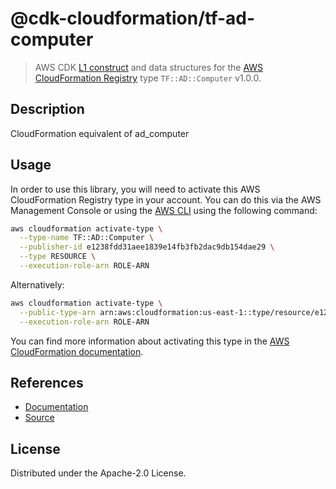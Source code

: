 # @cdk-cloudformation/tf-ad-computer

> AWS CDK [L1 construct] and data structures for the [AWS CloudFormation Registry] type `TF::AD::Computer` v1.0.0.

[L1 construct]: https://docs.aws.amazon.com/cdk/latest/guide/constructs.html
[AWS CloudFormation Registry]: https://docs.aws.amazon.com/AWSCloudFormation/latest/UserGuide/registry.html

## Description

CloudFormation equivalent of ad_computer

## Usage

In order to use this library, you will need to activate this AWS CloudFormation Registry type in your account. You can do this via the AWS Management Console or using the [AWS CLI](https://aws.amazon.com/cli/) using the following command:

```sh
aws cloudformation activate-type \
  --type-name TF::AD::Computer \
  --publisher-id e1238fdd31aee1839e14fb3fb2dac9db154dae29 \
  --type RESOURCE \
  --execution-role-arn ROLE-ARN
```

Alternatively:

```sh
aws cloudformation activate-type \
  --public-type-arn arn:aws:cloudformation:us-east-1::type/resource/e1238fdd31aee1839e14fb3fb2dac9db154dae29/TF-AD-Computer \
  --execution-role-arn ROLE-ARN
```

You can find more information about activating this type in the [AWS CloudFormation documentation](https://docs.aws.amazon.com/AWSCloudFormation/latest/UserGuide/registry-public.html).

## References

* [Documentation](https://github.com/iann0036/cfn-tf-custom-types/blob/docs/resources/ad/TF-AD-Computer/docs/README.md)
* [Source](https://github.com/iann0036/cfn-tf-custom-types.git)

## License

Distributed under the Apache-2.0 License.
